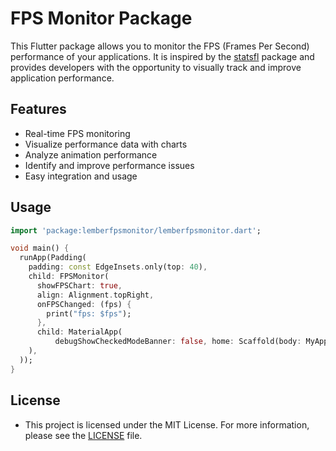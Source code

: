 # FPS Monitor Package

This Flutter package allows you to monitor the FPS (Frames Per Second) performance of your applications. It is inspired by the [statsfl](https://pub.dev/packages/statsfl) package and provides developers with the opportunity to visually track and improve application performance.

## Features

- Real-time FPS monitoring
- Visualize performance data with charts
- Analyze animation performance
- Identify and improve performance issues
- Easy integration and usage

## Usage

```dart
import 'package:lemberfpsmonitor/lemberfpsmonitor.dart';

void main() {
  runApp(Padding(
    padding: const EdgeInsets.only(top: 40),
    child: FPSMonitor(
      showFPSChart: true,
      align: Alignment.topRight,
      onFPSChanged: (fps) {
        print("fps: $fps");
      },
      child: MaterialApp(
          debugShowCheckedModeBanner: false, home: Scaffold(body: MyApp())),
    ),
  ));
}
```

## License

- This project is licensed under the MIT License. For more information, please see the [LICENSE](LICENSE) file.
